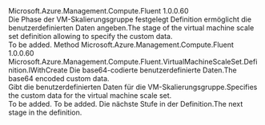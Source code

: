 <Type Name="IWithCustomData" FullName="Microsoft.Azure.Management.Compute.Fluent.VirtualMachineScaleSet.Definition.IWithCustomData">
  <TypeSignature Language="C#" Value="public interface IWithCustomData" />
  <TypeSignature Language="ILAsm" Value=".class public interface auto ansi abstract IWithCustomData" />
  <TypeSignature Language="DocId" Value="T:Microsoft.Azure.Management.Compute.Fluent.VirtualMachineScaleSet.Definition.IWithCustomData" />
  <TypeSignature Language="VB.NET" Value="Public Interface IWithCustomData" />
  <TypeSignature Language="F#" Value="type IWithCustomData = interface" />
  <AssemblyInfo>
    <AssemblyName>Microsoft.Azure.Management.Compute.Fluent</AssemblyName>
    <AssemblyVersion>1.0.0.60</AssemblyVersion>
  </AssemblyInfo>
  <Interfaces />
  <Docs>
    <summary>
            <span data-ttu-id="8ad7a-101">Die Phase der VM-Skalierungsgruppe festgelegt Definition ermöglicht die benutzerdefinierten Daten angeben.</span><span class="sxs-lookup"><span data-stu-id="8ad7a-101">The stage of the virtual machine scale set definition allowing to specify the custom data.</span></span>
            </summary>
    <remarks>To be added.</remarks>
  </Docs>
  <Members>
    <Member MemberName="WithCustomData">
      <MemberSignature Language="C#" Value="public Microsoft.Azure.Management.Compute.Fluent.VirtualMachineScaleSet.Definition.IWithCreate WithCustomData (string base64EncodedCustomData);" />
      <MemberSignature Language="ILAsm" Value=".method public hidebysig newslot virtual instance class Microsoft.Azure.Management.Compute.Fluent.VirtualMachineScaleSet.Definition.IWithCreate WithCustomData(string base64EncodedCustomData) cil managed" />
      <MemberSignature Language="DocId" Value="M:Microsoft.Azure.Management.Compute.Fluent.VirtualMachineScaleSet.Definition.IWithCustomData.WithCustomData(System.String)" />
      <MemberSignature Language="VB.NET" Value="Public Function WithCustomData (base64EncodedCustomData As String) As IWithCreate" />
      <MemberSignature Language="F#" Value="abstract member WithCustomData : string -&gt; Microsoft.Azure.Management.Compute.Fluent.VirtualMachineScaleSet.Definition.IWithCreate" Usage="iWithCustomData.WithCustomData base64EncodedCustomData" />
      <MemberType>Method</MemberType>
      <AssemblyInfo>
        <AssemblyName>Microsoft.Azure.Management.Compute.Fluent</AssemblyName>
        <AssemblyVersion>1.0.0.60</AssemblyVersion>
      </AssemblyInfo>
      <ReturnValue>
        <ReturnType>Microsoft.Azure.Management.Compute.Fluent.VirtualMachineScaleSet.Definition.IWithCreate</ReturnType>
      </ReturnValue>
      <Parameters>
        <Parameter Name="base64EncodedCustomData" Type="System.String" />
      </Parameters>
      <Docs>
        <param name="base64EncodedCustomData"><span data-ttu-id="8ad7a-102">Die base64-codierte benutzerdefinierte Daten.</span><span class="sxs-lookup"><span data-stu-id="8ad7a-102">The base64 encoded custom data.</span></span></param>
        <summary>
            <span data-ttu-id="8ad7a-103">Gibt die benutzerdefinierten Daten für die VM-Skalierungsgruppe.</span><span class="sxs-lookup"><span data-stu-id="8ad7a-103">Specifies the custom data for the virtual machine scale set.</span></span>
            </summary>
        <returns>To be added.</returns>
        <remarks>To be added.</remarks>
        <return><span data-ttu-id="8ad7a-104">Die nächste Stufe in der Definition.</span><span class="sxs-lookup"><span data-stu-id="8ad7a-104">The next stage in the definition.</span></span></return>
      </Docs>
    </Member>
  </Members>
</Type>